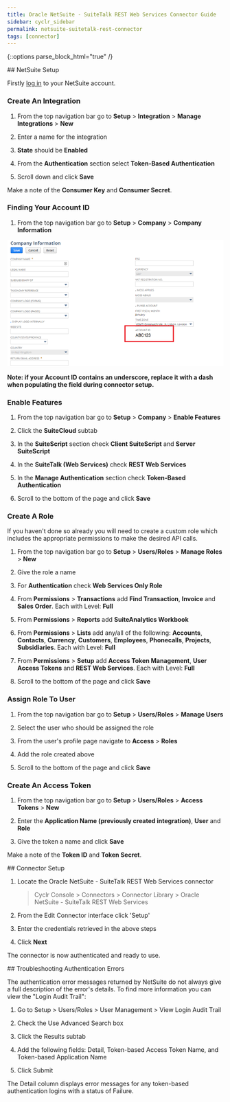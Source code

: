```yaml
---
title: Oracle NetSuite - SuiteTalk REST Web Services Connector Guide
sidebar: cyclr_sidebar
permalink: netsuite-suitetalk-rest-connector
tags: [connector]
---
```

{::options parse_block_html="true" /}
<section class="card py-5 my-5">
## NetSuite Setup

Firstly [log in](https://system.netsuite.com/pages/customerlogin.jsp) to your NetSuite account.

### Create An Integration

1. From the top navigation bar go to **Setup** > **Integration** > **Manage Integrations** > **New**

2. Enter a name for the integration

3. **State** should be **Enabled**

4. From the **Authentication** section select **Token-Based Authentication**

5. Scroll down and click **Save**

Make a note of the **Consumer Key** and **Consumer Secret**.

### Finding Your Account ID

1. From the top navigation bar go to **Setup** > **Company** > **Company Information**

![Company information](./images/netsuite_suitetalk_1.png)

**Note: if your Account ID contains an underscore, replace it with a dash when populating the field during connector setup.**

### Enable Features

1. From the top navigation bar go to **Setup** > **Company** > **Enable Features**

2. Click the **SuiteCloud** subtab

3. In the **SuiteScript** section check **Client SuiteScript** and **Server SuiteScript**

4. In the **SuiteTalk (Web Services)** check **REST Web Services**

5. In the **Manage Authentication** section check **Token-Based Authentication**

6. Scroll to the bottom of the page and click **Save**

### Create A Role

If you haven't done so already you will need to create a custom role which includes the appropriate permissions to make the desired API calls.

1. From the top navigation bar go to **Setup** > **Users/Roles** > **Manage Roles** > **New**

2. Give the role a name

3. For **Authentication** check **Web Services Only Role**

4. From **Permissions** > **Transactions** add **Find Transaction**, **Invoice** and **Sales Order**. Each with Level: **Full**

5. From **Permissions** > **Reports** add **SuiteAnalytics Workbook**

6. From **Permissions** > **Lists** add any/all of the following: **Accounts**, **Contacts**, **Currency**, **Customers**, **Employees**, **Phonecalls**, **Projects**, **Subsidiaries**. Each with Level: **Full**

7. From **Permissions** > **Setup** add **Access Token Management**, **User Access Tokens** and **REST Web Services**. Each with Level: **Full**

8. Scroll to the bottom of the page and click **Save**

### Assign Role To User

1. From the top navigation bar go to **Setup** > **Users/Roles** > **Manage Users**

2. Select the user who should be assigned the role

3. From the user's profile page navigate to **Access** > **Roles**

4. Add the role created above

5. Scroll to the bottom of the page and click **Save**

### Create An Access Token

1. From the top navigation bar go to **Setup** > **Users/Roles** > **Access Tokens** > **New**

2. Enter the **Application Name (previously created integration)**, **User** and **Role**

3. Give the token a name and click **Save**

Make a note of the **Token ID** and **Token Secret**.


</section>
<section class="card py-5 my-5">
## Connector Setup

1. Locate the Oracle NetSuite - SuiteTalk REST Web Services connector

   > Cyclr Console > Connectors > Connector Library > Oracle NetSuite - SuiteTalk REST Web Services

2. From the Edit Connector interface click 'Setup'

3. Enter the credentials retrieved in the above steps

4. Click **Next**

The connector is now authenticated and ready to use.


</section>
<section class="card py-5 my-5">
## Troubleshooting Authentication Errors

The authentication error messages returned by NetSuite do not always give a full description of the error's details. To find more information you can view the "Login Audit Trail":

1. Go to Setup > Users/Roles > User Management > View Login Audit Trail

2. Check the Use Advanced Search box

3. Click the Results subtab

4. Add the following fields: Detail, Token-based Access Token Name, and Token-based Application Name

5. Click Submit

The Detail column displays error messages for any token-based authentication logins with a status of Failure.

</section>
